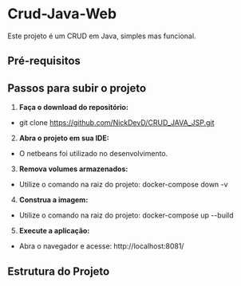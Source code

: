 # Crud-Java-Web

Este projeto é um CRUD em Java, simples mas funcional. 

## Pré-requisitos


## Passos para subir o projeto

1. **Faça o download do repositório:**
- git clone https://github.com/NickDevD/CRUD_JAVA_JSP.git

2. **Abra o projeto em sua IDE:**
 - O netbeans foi utilizado no desenvolvimento.

3. **Remova volumes armazenados:**
- Utilize o comando na raiz do projeto: docker-compose down -v     

4. **Construa a imagem:**
- Utilize o comando na raiz do projeto: docker-compose up --build

5. **Execute a aplicação:**
- Abra o navegador e acesse: http://localhost:8081/

## Estrutura do Projeto

